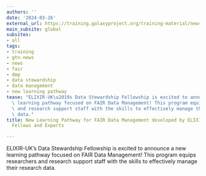 ```yaml
---
authors: ''
date: '2024-03-26'
external_url: https://training.galaxyproject.org/training-material/news/2024/03/26/FAIR-pointers.html
main_subsite: global
subsites:
- all
tags:
- training
- gtn-news
- news
- fair
- dmp
- data stewardship
- data management
- new learning pathway
tease: "ELIXIR-UK\u2019s Data Stewardship Fellowship is excited to announce a new\
  \ learning pathway focused on FAIR Data Management! This program equips researchers\
  \ and research support staff with the skills to effectively manage their research\
  \ data."
title: New Learning Pathway for FAIR Data Management developed by ELIXIR-UK Data Stewardship
  Fellows and Experts

---
```

ELIXIR-UK’s Data Stewardship Fellowship is excited to announce a new learning pathway focused on FAIR Data Management! This program equips researchers and research support staff with the skills to effectively manage their research data.